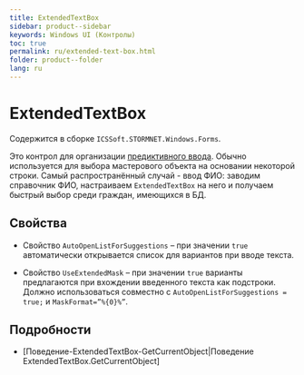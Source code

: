 ```yaml
---
title: ExtendedTextBox
sidebar: product--sidebar
keywords: Windows UI (Контролы)
toc: true
permalink: ru/extended-text-box.html
folder: product--folder
lang: ru
---
```


# ExtendedTextBox
Содержится в сборке `ICSSoft.STORMNET.Windows.Forms`.

Это контрол для организации [предиктивного ввода](прикладные-системы_predict-input.html). Обычно используется для выбора мастерового объекта на основании некоторой строки. Самый распространённый случай - ввод ФИО: заводим справочник ФИО, настраиваем `ExtendedTextBox` на него и получаем быстрый выбор среди граждан, имеющихся в БД.

## Свойства
* Свойство `AutoOpenListForSuggestions` – при значении `true` автоматически открывается список для вариантов при вводе текста.

* Свойство `UseExtendedMask` – при значении `true` варианты предлагаются при вхождении введенного текста как подстроки. Должно использоваться совместно с `AutoOpenListForSuggestions = true;` и `MaskFormat=”%{0}%”`.


## Подробности
* [Поведение-ExtendedTextBox-GetCurrentObject|Поведение ExtendedTextBox.GetCurrentObject]